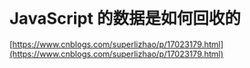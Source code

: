 

# JavaScript 的数据是如何回收的

[https://www.cnblogs.com/superlizhao/p/17023179.html](https://www.cnblogs.com/superlizhao/p/17023179.html)
